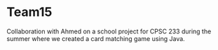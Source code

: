 # Team15

Collaboration with Ahmed on a school project for CPSC 233 during the summer where we created a card matching game using Java.
